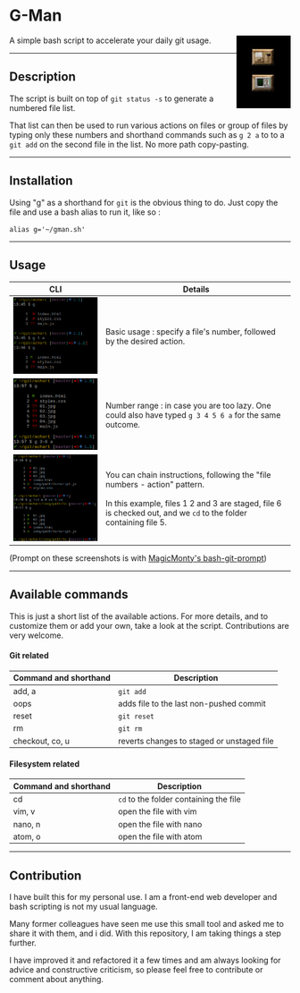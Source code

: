 # G-Man
<img src="images/suitcase.jpg" height="130" align="right">
A simple bash script to accelerate your daily git usage.

----
## Description
The script is built on top of `git status -s` to generate a numbered file list.

That list can then be used to run various actions on files or group of files by typing only these numbers and shorthand commands such as `g 2 a` to to a `git add` on the second file in the list. No more path copy-pasting.

----
## Installation
Using "g" as a shorthand for `git` is the obvious thing to do.
Just copy the file and use a bash alias to run it, like so :
```shell
alias g='~/gman.sh'
```

----
## Usage

| CLI | Details |
| --- | --- |
| <img src="images/usage01.png"> | Basic usage : specify a file's number, followed by the desired action. |
| <img src="images/usage02.png" width="232"> | Number range : in case you are too lazy. One could also have typed `g 3 4 5 6 a` for the same outcome. |
| <img src="images/usage03.png"> | You can chain instructions, following the "file numbers - action" pattern.<br><br>In this example, files 1 2 and 3 are staged, file 6 is checked out, and we `cd` to the folder containing file 5. |


(Prompt on these screenshots is with <a href="https://github.com/magicmonty/bash-git-prompt" target="_blank">MagicMonty's bash-git-prompt</a>)

----
## Available commands
This is just a short list of the available actions. For more details, and to customize them or add your own, take a look at the script. Contributions are very welcome.

#### Git related
| Command and shorthand | Description |
| --- | --- |
| add, a | `git add` |
| oops | adds file to the last non-pushed commit |
| reset | `git reset` |
| rm | `git rm` |
| checkout, co, u | reverts changes to staged or unstaged file |

#### Filesystem related
| Command and shorthand | Description |
| --- | --- |
| cd | `cd` to the folder containing the file |
| vim, v | open the file with vim |
| nano, n | open the file with nano |
| atom, o | open the file with atom |

----
## Contribution

I have built this for my personal use. I am a front-end web developer and bash scripting is not my usual language.

Many former colleagues have seen me use this small tool and asked me to share it with them, and i did. With this repository, I am taking things a step further.

I have improved it and refactored it a few times and am always looking for advice and constructive criticism, so please feel free to contribute or comment about anything.
